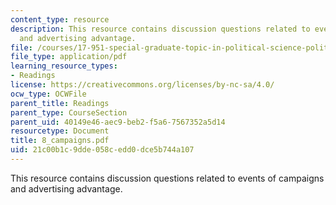 ```yaml
---
content_type: resource
description: This resource contains discussion questions related to events of campaigns
  and advertising advantage.
file: /courses/17-951-special-graduate-topic-in-political-science-political-behavior-fall-2005/21c00b1c9dde058cedd0dce5b744a107_8_campaigns.pdf
file_type: application/pdf
learning_resource_types:
- Readings
license: https://creativecommons.org/licenses/by-nc-sa/4.0/
ocw_type: OCWFile
parent_title: Readings
parent_type: CourseSection
parent_uid: 40149e46-aec9-beb2-f5a6-7567352a5d14
resourcetype: Document
title: 8_campaigns.pdf
uid: 21c00b1c-9dde-058c-edd0-dce5b744a107
---
```

This resource contains discussion questions related to events of campaigns and advertising advantage.
